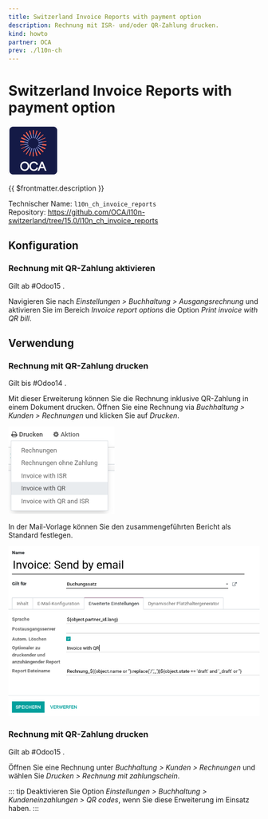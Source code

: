 ```yaml
---
title: Switzerland Invoice Reports with payment option
description: Rechnung mit ISR- und/oder QR-Zahlung drucken.
kind: howto
partner: OCA
prev: ./l10n-ch
---
```

# Switzerland Invoice Reports with payment option
![icon_oca_app](attachments/icon_oca_app.png)

{{ $frontmatter.description }}

Technischer Name: `l10n_ch_invoice_reports`\
Repository: <https://github.com/OCA/l10n-switzerland/tree/15.0/l10n_ch_invoice_reports>

## Konfiguration

### Rechnung mit QR-Zahlung aktivieren

Gilt ab #Odoo15 .

Navigieren Sie nach *Einstellungen > Buchhaltung > Ausgangsrechnung* und aktivieren Sie im Bereich *Invoice report options* die Option *Print invoice with QR bill*.

## Verwendung

### Rechnung mit QR-Zahlung drucken

Gilt bis #Odoo14 .

Mit dieser Erweiterung können Sie die Rechnung inklusive QR-Zahlung in einem Dokument drucken. Öffnen Sie eine Rechnung via *Buchhaltung > Kunden > Rechnungen* und klicken Sie auf *Drucken*.

![](attachments/Switzerland%20Invoice%20Reports%20with%20payment%20option.png)

In der Mail-Vorlage können Sie den zusammengeführten Bericht als Standard festlegen.

![](attachments/Switzerland%20Invoice%20Reports%20with%20payment%20option%20mail.png)

### Rechnung mit QR-Zahlung drucken

Gilt ab #Odoo15 .

Öffnen Sie eine Rechnung unter *Buchhaltung > Kunden > Rechnungen* und wählen Sie *Drucken > Rechnung mit zahlungschein*.

::: tip
Deaktivieren Sie Option *Einstellungen > Buchhaltung > Kundeneinzahlungen > QR codes*, wenn Sie diese Erweiterung im Einsatz haben.
:::
